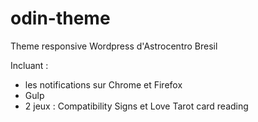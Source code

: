 # odin-theme

Theme responsive Wordpress d'Astrocentro Bresil

Incluant :
- les notifications sur Chrome et Firefox
- Gulp
- 2 jeux : Compatibility Signs et Love Tarot card reading
